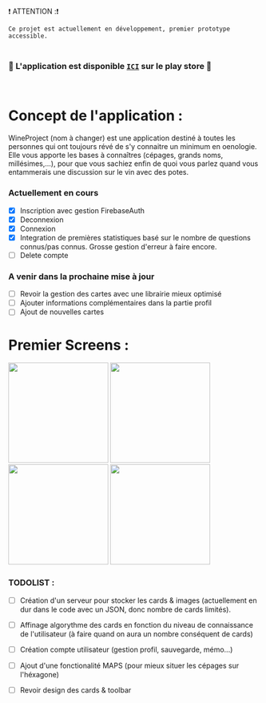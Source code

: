 :exclamation: ATTENTION ::exclamation:
```
Ce projet est actuellement en développement, premier prototype accessible.
```
### <br> :raised_hands: L'application est disponible [`ICI`](https://play.google.com/store/apps/details?id=com.mayeul.wineproject&hl=fr)  sur le play store :raised_hands:
</br>

# Concept de l'application : 

WineProject (nom à changer) est une application destiné à toutes les personnes qui ont toujours révé de s'y connaitre un minimum en oenologie. Elle vous apporte les bases à connaîtres (cépages, grands noms, millésimes,...), pour que vous sachiez enfin de quoi vous parlez quand vous entammerais une discussion sur le vin avec des potes. 

### Actuellement en cours
- [X] Inscription avec gestion FirebaseAuth
- [X] Deconnexion 
- [X] Connexion
- [X] Integration de premières statistiques basé sur le nombre de questions connus/pas connus. Grosse gestion d'erreur à faire encore.
- [ ] Delete compte

### A venir dans la prochaine mise à jour 
- [ ] Revoir la gestion des cartes avec une librairie mieux optimisé
- [ ] Ajouter informations complémentaires dans la partie profil
- [ ] Ajout de nouvelles cartes

# Premier Screens : 

<img src="../master/screen/screen1.png" width="200px"> <img src="../master/screen/screen2.png" width="200px"> <img src="../master/screen/screen3.png" width="200px"> <img src="../master/screen/screen4.png" width="200px">

### TODOLIST :

- [ ] Création d'un serveur pour stocker les cards & images (actuellement en dur dans le code avec un JSON, donc nombre de cards limités).
- [ ] Affinage algorythme des cards en fonction du niveau de connaissance de l'utilisateur (à faire quand on aura un nombre conséquent de cards)
- [ ] Création compte utilisateur (gestion profil, sauvegarde, mémo...)
- [ ] Ajout d'une fonctionalité MAPS (pour mieux situer les cépages sur l'héxagone)
- [ ] Revoir design des cards & toolbar

